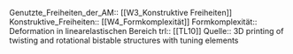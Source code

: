 Genutzte_Freiheiten_der_AM:: [[W3_Konstruktive Freiheiten]]
Konstruktive_Freiheiten:: [[W4_Formkomplexität]]
Formkomplexität:: Deformation in linearelastischen Bereich
trl:: [[TL10]]
Quelle:: 3D printing of twisting and rotational bistable structures with tuning elements
